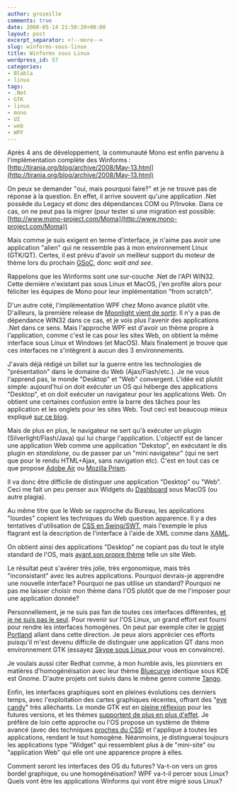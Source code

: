 ```yaml
---
author: grozeille
comments: true
date: 2008-05-14 21:50:20+00:00
layout: post
excerpt_separator: <!--more-->
slug: winforms-sous-linux
title: Winforms sous Linux
wordpress_id: 57
categories:
- Blabla
- linux
tags:
- .Net
- GTK
- linux
- mono
- UI
- web
- WPF
---
```


Après 4 ans de développement, la communauté Mono est enfin parvenu à l'implémentation complète des Winforms : [http://tirania.org/blog/archive/2008/May-13.html](http://tirania.org/blog/archive/2008/May-13.html)

On peux se demander "oui, mais pourquoi faire?" et je ne trouve pas de réponse à la question. En effet, il arrive souvent qu'une application .Net possède du Legacy et donc des dépendances COM ou P/Invoke. Dans ce cas, on ne peut pas la migrer (pour tester si une migration est possible: [http://www.mono-project.com/Moma](http://www.mono-project.com/Moma))

Mais comme je suis exigent en terme d'interface, je n'aime pas avoir une application "alien" qui ne ressemble pas à mon environnement Linux (GTK/QT). Certes, il est prévu d'avoir un meilleur support du moteur de thème lors du prochain [GSoC](http://en.wikipedia.org/wiki/Google_Summer_of_Code), donc _wait and see_.

Rappelons que les Winforms sont une sur-couche .Net de l'API WIN32. Cette dernière n'existant pas sous Linux et MacOS, j'en profite alors pour féliciter les équipes de Mono pour leur implémentation "from scratch".

D'un autre coté, l'implémentation WPF chez Mono avance plutôt vite. D'ailleurs, la première release de [Moonlight vient de sortir](http://tirania.org/blog/archive/2008/May-13-1.html). Il n'y a pas de dépendance WIN32 dans ce cas, et je vois plus l'avenir des applications .Net dans ce sens. Mais l'approche WPF est d'avoir un thème propre à l'application, comme c'est le cas pour les sites Web, on obtient la même interface sous Linux et Windows (et MacOS). Mais finalement je trouve que ces interfaces ne s'intègrent à aucun des 3 environnements.


<!--more-->

J'avais déjà rédigé un billet sur la guerre entre les technologies de "présentation" dans le domaine du Web (Ajax/Flash/etc.). Je ne vous l'apprend pas, le monde "Desktop" et "Web" convergent. L'idée est plutôt simple: aujourd'hui on doit exécuter un OS qui héberge des applications "Desktop", et on doit exécuter un navigateur pour les applications Web. On obtient une certaines confusion entre la barre des tâches pour les application et les onglets pour les sites Web. Tout ceci est beaucoup mieux expliqué [sur ce blog](http://labs.mozilla.com/2007/10/prism/).

Mais de plus en plus, le navigateur ne sert qu'à exécuter un plugin (Silverlight/Flash/Java) qui lui charge l'application.
L'objectif est de lancer une application Web comme une application "Dekstop", en exécutant le dis plugin en _standalone_, ou de passer par un "mini navigateur" (qui ne sert que pour le rendu HTML+Ajax, sans navigation etc). C'est en tout cas ce que propose [Adobe Air](http://www.adobe.com/products/air/) ou [Mozilla Prism](http://wiki.mozilla.org/Prism).

Il va donc être difficile de distinguer une application "Desktop" ou "Web". Ceci me fait un peu penser aux Widgets du [Dashboard](http://upload.wikimedia.org/wikipedia/en/7/72/Leopard_Dashboard_BIG.png) sous MacOS (ou autre plagia).

Au même titre que le Web se rapproche du Bureau, les applications "lourdes" copient les techniques du Web question apparence. Il y a des tentatives d'utilisation de [CSS en Swing/SWT](http://blog.developpez.com/index.php?blog=119&title=moteur_css_pour_swing_et_swt_1), mais l'exemple le plus flagrant est la description de l'interface à l'aide de XML comme dans [XAML](http://en.wikipedia.org/wiki/XAML).

On obtient ainsi des applications "Desktop" ne copiant pas du tout le style standard de l'OS, mais [ayant son propre thème](http://music.aol.com/help/syndication/desktop-widgets?promoid=BTLNP) telle un site Web.

Le résultat peut s'avérer très jolie, très ergonomique, mais très "inconsistant" avec les autres applications. Pourquoi devrais-je apprendre une nouvelle interface? Pourquoi ne pas utilise un standard? Pourquoi ne pas me laisser choisir mon thème dans l'OS plutôt que de me l'imposer pour une application donnée?

Personnellement, je ne suis pas fan de toutes ces interfaces différentes, [et je ne suis pas le seul](http://arstechnica.com/articles/culture/microsoft-learn-from-apple-II.ars/4).
Pour revenir sur l'OS Linux, un grand effort est fourni pour rendre les interfaces homogènes. On peut par exemple citer le [projet Portland](http://en.wikipedia.org/wiki/Portland_Project) allant dans cette direction. Je peux alors apprécier ces efforts puisqu'il m'est devenu difficile de distinguer une application QT dans mon environnement GTK (essayez [Skype sous Linux ](http://www.skype.com/download/skype/linux/)pour vous en convaincre).

Je voulais aussi citer Redhat comme, à mon humble avis, les pionniers en matières d'homogénéisation avec leur thème [Bluecurve](http://en.wikipedia.org/wiki/Bluecurve) identique sous KDE est Gnome. D'autre projets ont suivis dans le même genre comme [Tango](http://tango.freedesktop.org/Tango_Desktop_Project).

Enfin, les interfaces graphiques sont en pleines évolutions ces derniers temps, avec l'exploitation des cartes graphiques récentes, offrant des "[eye candy](http://compiz.org/Home/Screenshots)" très alléchants. Le monde GTK est en [pleine réflexion](http://arstechnica.com/articles/culture/reinventing-gtk.ars) pour les futures versions, et les thèmes [supportent de plus en plus d'effet](http://www.cimitan.com/blog/2007/12/12/gtk-rgba-transparent-widgets-with-the-murrine-engine/).
Je préfère de loin cette approche ou l'OS propose un système de thème avancé (avec des techniques [proches du CSS](http://ubuntuforums.org/showthread.php?t=377397)) et l'applique à toutes les applications, rendant le tout homogène. Néanmoins, je distinguerai toujours les applications type "Widget" qui ressemblent plus à de "mini-site" ou "application Web" qui elle ont une apparence propre à elles.

Comment seront les interfaces des OS du futures? Va-t-on vers un gros bordel graphique, ou une homogénéisation? WPF va-t-il percer sous Linux? Quels vont être les applications Winforms qui vont être migré sous Linux?

